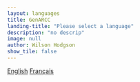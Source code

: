 ```yaml
---
layout: languages 
title: GenARCC
landing-title: "Please select a language"
description: "no descrip"
image: null
author: Wilson Hodgson
show_tile: false
---
```

[English](en/) [Français](fr/)
